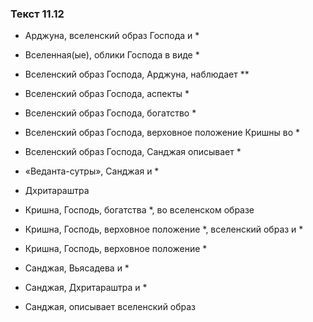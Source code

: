 ### Текст 11.12

- Арджуна, вселенский образ Господа и *

- Вселенная(ые), облики Господа в виде *

- Вселенский образ Господа, Арджуна, наблюдает **

- Вселенский образ Господа, аспекты *

- Вселенский образ Господа, богатство *

- Вселенский образ Господа, верховное положение Кришны во *

- Вселенский образ Господа, Санджая описывает *

- «Веданта-сутры», Санджая и *

- Дхритараштра

- Кришна, Господь, богатства *, во вселенском образе

- Кришна, Господь, верховное положение *, вселенский образ и *

- Кришна, Господь, верховное положение *

- Санджая, Вьясадева и *

- Санджая, Дхритараштра и *

- Санджая, описывает вселенский образ
	
